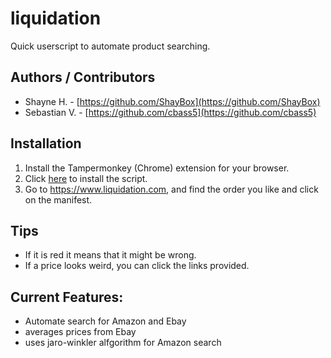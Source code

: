 # liquidation
Quick userscript to automate product searching.
## Authors / Contributors

* Shayne H. - [https://github.com/ShayBox](https://github.com/ShayBox)
* Sebastian V. - [https://github.com/cbass5](https://github.com/cbass5)
## Installation
1. Install the Tampermonkey (Chrome) extension for your browser.
2. Click [here](https://github.com/cbass5/liquidation/raw/master/Liquidation.user.js) to install the script.
3. Go to https://www.liquidation.com, and find the order you like and click on the manifest.
## Tips
- If it is red it means that it might be wrong. 
- If a price looks weird, you can click the links provided. 
## Current Features:
- Automate search for Amazon and Ebay
- averages prices from Ebay
- uses jaro-winkler alfgorithm for Amazon search
